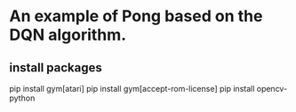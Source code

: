 # An example of Pong based on the DQN algorithm.

## install packages
pip install gym[atari]
pip install gym[accept-rom-license]
pip install opencv-python

